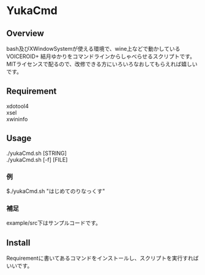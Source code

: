 # YukaCmd

## Overview
bash及びXWindowSystemが使える環境で、wine上などで動かしているVOICEROID+ 結月ゆかりをコマンドラインからしゃべらせるスクリプトです。
MITライセンスで配るので、改修できる方にいろいろなおしてもらえれば嬉しいです。 

## Requirement  
xdotool4  
xsel  
xwininfo  

## Usage  
./yukaCmd.sh [STRING]  
./yukaCmd.sh [-f] [FILE]  
### 例  
$./yukaCmd.sh "はじめてのりなっくす"
### 補足  
example/src下はサンプルコードです。

## Install  
Requirementに書いてあるコマンドをインストールし、スクリプトを実行すればいいです。
